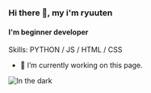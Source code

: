 ### Hi there 👋, my i'm ryuuten
#### I'm beginner developer

Skills: PYTHON / JS / HTML / CSS

- 🔭 I’m currently working on this page. 

![In the dark](https://spotify-recently-played-readme.vercel.app/api?user=j09nz6beges7whgyuamn5bnru&count={1})

